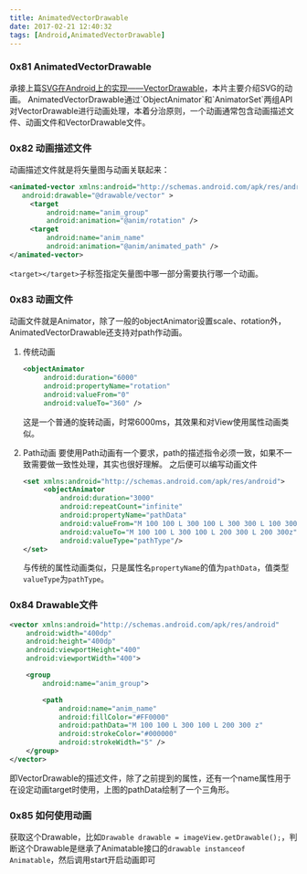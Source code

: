 ```yaml
---
title: AnimatedVectorDrawable
date: 2017-02-21 12:40:32
tags: [Android,AnimatedVectorDrawable]
---
```


### 0x81 AnimatedVectorDrawable
承接上篇[SVG在Android上的实现——VectorDrawable]("https://fioneragh.github.io/2017/02/20/SVG%E5%9C%A8Android%E4%B8%8A%E7%9A%84%E5%AE%9E%E7%8E%B0%E2%80%94%E2%80%94VectorDrawable/","VectorDrawable")，本片主要介绍SVG的动画。
AnimatedVectorDrawable通过`ObjectAnimator`和`AnimatorSet`两组API对VectorDrawable进行动画处理，本着分治原则，一个动画通常包含动画描述文件、动画文件和VectorDrawable文件。

### 0x82 动画描述文件
动画描述文件就是将矢量图与动画关联起来：
```XML
<animated-vector xmlns:android="http://schemas.android.com/apk/res/android"
   android:drawable="@drawable/vector" >
     <target
         android:name="anim_group"
         android:animation="@anim/rotation" />
     <target
         android:name="anim_name"
         android:animation="@anim/animated_path" />
</animated-vector>
```
`<target></target>`子标签指定矢量图中哪一部分需要执行哪一个动画。

### 0x83 动画文件
动画文件就是Animator，除了一般的objectAnimator设置scale、rotation外，AnimatedVectorDrawable还支持对path作动画。
1. 传统动画
    ```XML
    <objectAnimator
         android:duration="6000"
         android:propertyName="rotation"
         android:valueFrom="0"
         android:valueTo="360" />
    ```
    这是一个普通的旋转动画，时常6000ms，其效果和对View使用属性动画类似。

2. Path动画
    要使用Path动画有一个要求，path的描述指令必须一致，如果不一致需要做一致性处理，其实也很好理解。
    之后便可以编写动画文件
    ```XML
    <set xmlns:android="http://schemas.android.com/apk/res/android">
         <objectAnimator
             android:duration="3000"
             android:repeatCount="infinite"
             android:propertyName="pathData"
             android:valueFrom="M 100 100 L 300 100 L 300 300 L 100 300z"
             android:valueTo="M 100 100 L 300 100 L 200 300 L 200 300z"
             android:valueType="pathType"/>
    </set>
    ```
    与传统的属性动画类似，只是属性名`propertyName`的值为`pathData`，值类型`valueType`为`pathType`。

### 0x84 Drawable文件
```XML
<vector xmlns:android="http://schemas.android.com/apk/res/android"
    android:width="400dp"
    android:height="400dp"
    android:viewportHeight="400"
    android:viewportWidth="400">

    <group
        android:name="anim_group">

        <path
            android:name="anim_name"
            android:fillColor="#FF0000"
            android:pathData="M 100 100 L 300 100 L 200 300 z"
            android:strokeColor="#000000"
            android:strokeWidth="5" />
    </group>
</vector>
```
即VectorDrawable的描述文件，除了之前提到的属性，还有一个name属性用于在设定动画target时使用，上图的pathData绘制了一个三角形。

### 0x85 如何使用动画
获取这个Drawable，比如`Drawable drawable = imageView.getDrawable();`，判断这个Drawable是继承了Animatable接口的`drawable instanceof Animatable`，然后调用start开启动画即可